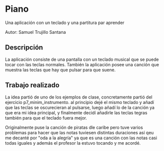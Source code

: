 # Piano
Una aplicación con un teclado y una partitura par aprender

Autor: Samuel Trujillo Santana

## Descripción
La aplicación consiste de una pantalla con un teclado musical que se puede tocar con las teclas normales. También la aplicación posee una canción que muestra las teclas que hay que pulsar para que suene.

## Trabajo realizado
La idea partió de uno de los ejemplos de clase, concretamente partió del ejercicio p7_minim_instrumento. al principio dejé el mismo teclado y añadí que las teclas se oscurecieran al pulsarse, luego añadí lo de la canción ya que era mi idea principal, y finalmente decidí añadirle las teclas tegras también para que el teclado fuera mejor.

Originalmente puse la canción de piratas dle caribe pero tuve varios problemas para hacer que las notas tuviesen distintas duraciones así qeu me decanté por "oda a la alegría" ya que es una canción con las notas casi todas iguales y además el profesor la estuvo tocando y me acordé.
